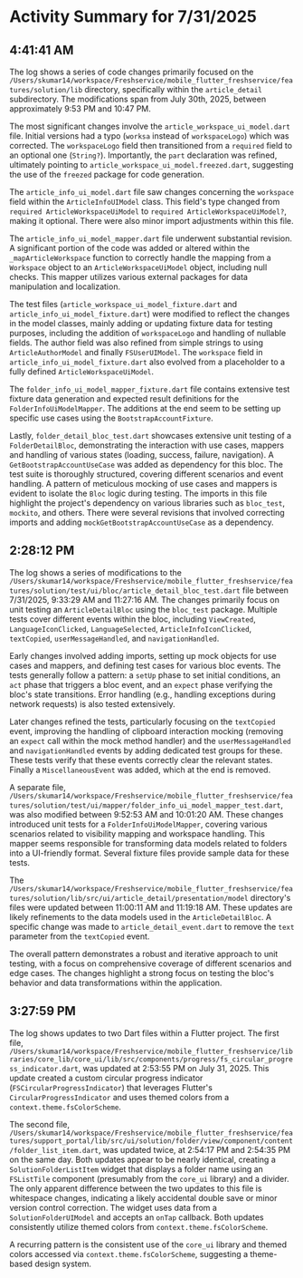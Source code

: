 # Activity Summary for 7/31/2025

## 4:41:41 AM
The log shows a series of code changes primarily focused on the `/Users/skumar14/workspace/Freshservice/mobile_flutter_freshservice/features/solution/lib` directory, specifically within the `article_detail` subdirectory.  The modifications span from July 30th, 2025, between approximately 9:53 PM and 10:47 PM.

The most significant changes involve the `article_workspace_ui_model.dart` file.  Initial versions had a typo (`worksa` instead of `workspaceLogo`) which was corrected. The `workspaceLogo` field then transitioned from a `required` field to an optional one (`String?`).  Importantly, the `part` declaration was refined, ultimately pointing to `article_workspace_ui_model.freezed.dart`, suggesting the use of the `freezed` package for code generation.

The `article_info_ui_model.dart` file saw changes concerning the `workspace` field within the `ArticleInfoUIModel` class.  This field's type changed from `required ArticleWorkspaceUiModel` to `required ArticleWorkspaceUiModel?`, making it optional.  There were also minor import adjustments within this file.

The `article_info_ui_model_mapper.dart` file underwent substantial revision.  A significant portion of the code was added or altered within the `_mapArticleWorkspace` function to correctly handle the mapping from a `Workspace` object to an `ArticleWorkspaceUiModel` object, including null checks. This mapper utilizes various external packages for data manipulation and localization.

The test files (`article_workspace_ui_model_fixture.dart` and `article_info_ui_model_fixture.dart`) were modified to reflect the changes in the model classes, mainly adding or updating fixture data for testing purposes, including the addition of `workspaceLogo` and handling of nullable fields.  The author field was also refined from simple strings to using `ArticleAuthorModel` and finally `FSUserUIModel`.  The `workspace` field in `article_info_ui_model_fixture.dart` also evolved from a placeholder to a fully defined `ArticleWorkspaceUiModel`.

The `folder_info_ui_model_mapper_fixture.dart` file contains extensive test fixture data generation and expected result definitions for the `FolderInfoUiModelMapper`. The additions at the end seem to be setting up specific use cases using the `BootstrapAccountFixture`.

Lastly, `folder_detail_bloc_test.dart` showcases extensive unit testing of a `FolderDetailBloc`, demonstrating the interaction with use cases, mappers and handling of various states (loading, success, failure, navigation). A `GetBootstrapAccountUseCase` was added as dependency for this bloc. The test suite is thoroughly structured, covering different scenarios and event handling.  A pattern of meticulous mocking of use cases and mappers is evident to isolate the `Bloc` logic during testing.  The imports in this file highlight the project's dependency on various libraries such as `bloc_test`, `mockito`, and others.  There were several revisions that involved correcting imports and adding `mockGetBootstrapAccountUseCase` as a dependency.


## 2:28:12 PM
The log shows a series of modifications to the `/Users/skumar14/workspace/Freshservice/mobile_flutter_freshservice/features/solution/test/ui/bloc/article_detail_bloc_test.dart` file between 7/31/2025, 9:33:29 AM and 11:27:16 AM.  The changes primarily focus on unit testing an `ArticleDetailBloc` using the `bloc_test` package.  Multiple tests cover different events within the bloc, including `ViewCreated`, `LanguageIconClicked`, `LanguageSelected`, `ArticleInfoIconClicked`, `textCopied`, `userMessageHandled`, and `navigationHandled`.

Early changes involved adding imports, setting up mock objects for use cases and mappers, and defining test cases for various bloc events.  The tests generally follow a pattern:  a `setUp` phase to set initial conditions, an `act` phase that triggers a bloc event, and an `expect` phase verifying the bloc's state transitions.  Error handling (e.g., handling exceptions during network requests) is also tested extensively.  

Later changes refined the tests, particularly focusing on the `textCopied` event, improving the handling of clipboard interaction mocking (removing an `expect` call within the mock method handler) and the `userMessageHandled` and `navigationHandled` events by adding dedicated test groups for these. These tests verify that these events correctly clear the relevant states.  Finally a `MiscellaneousEvent` was added, which at the end is removed.

A separate file, `/Users/skumar14/workspace/Freshservice/mobile_flutter_freshservice/features/solution/test/ui/mapper/folder_info_ui_model_mapper_test.dart`,  was also modified between 9:52:53 AM and 10:01:20 AM. These changes introduced unit tests for a `FolderInfoUiModelMapper`, covering various scenarios related to visibility mapping and workspace handling. This mapper seems responsible for transforming data models related to folders into a UI-friendly format.  Several fixture files provide sample data for these tests.

The  `/Users/skumar14/workspace/Freshservice/mobile_flutter_freshservice/features/solution/lib/src/ui/article_detail/presentation/model` directory's files were updated between 11:00:11 AM and 11:19:18 AM. These updates are likely refinements to the data models used in the `ArticleDetailBloc`. A specific change was made to `article_detail_event.dart`  to remove the `text` parameter from the `textCopied` event.


The overall pattern demonstrates a robust and iterative approach to unit testing, with a focus on comprehensive coverage of different scenarios and edge cases.  The changes highlight a strong focus on testing the bloc's behavior and data transformations within the application.


## 3:27:59 PM
The log shows updates to two Dart files within a Flutter project.  The first file, `/Users/skumar14/workspace/Freshservice/mobile_flutter_freshservice/libraries/core_lib/core_ui/lib/src/components/progress/fs_circular_progress_indicator.dart`, was updated at 2:53:55 PM on July 31, 2025. This update created a custom circular progress indicator (`FSCircularProgressIndicator`) that leverages Flutter's `CircularProgressIndicator` and uses themed colors from a `context.theme.fsColorScheme`.

The second file, `/Users/skumar14/workspace/Freshservice/mobile_flutter_freshservice/features/support_portal/lib/src/ui/solution/folder/view/component/content/folder_list_item.dart`, was updated twice, at 2:54:17 PM and 2:54:35 PM on the same day.  Both updates appear to be nearly identical,  creating a `SolutionFolderListItem` widget that displays a folder name using an `FSListTile` component (presumably from the `core_ui` library) and a divider. The only apparent difference between the two updates to this file is whitespace changes, indicating a likely accidental double save or minor version control correction.  The widget uses data from a `SolutionFolderUIModel` and accepts an `onTap` callback.  Both updates consistently utilize themed colors from `context.theme.fsColorScheme`.

A recurring pattern is the consistent use of the `core_ui` library and themed colors accessed via `context.theme.fsColorScheme`, suggesting a theme-based design system.
